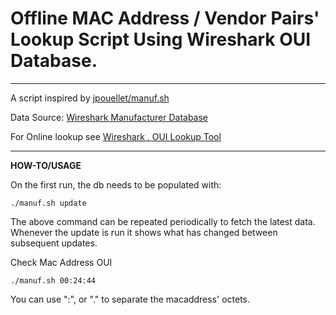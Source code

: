 # **Offline MAC Address / Vendor Pairs' Lookup Script Using Wireshark OUI Database.**
----

A script inspired by [jpouellet/manuf.sh](https://gist.github.com/jpouellet/a4301a5a8c0094673c76ffa94b94ca75)

Data Source: [Wireshark Manufacturer Database](https://gitlab.com/wireshark/wireshark/-/raw/master/manuf)

For Online lookup see [Wireshark . OUI Lookup Tool](https://www.wireshark.org/tools/oui-lookup.html)

-----

**HOW-TO/USAGE**

On the first run, the db needs to be populated with:

```
./manuf.sh update
```

The above command can be repeated periodically to fetch the latest data. Whenever the update is run it shows what has changed between subsequent updates.

Check Mac Address OUI

```
./manuf.sh 00:24:44
```
You can use ":", or "." to separate the macaddress' octets.
